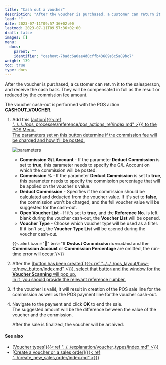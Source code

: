 ```yaml
---
title: "Cash out a voucher"
description: "After the voucher is purchased, a customer can return it to the salesperson, and receive the cash back. They will be compensated in full as the result or reduced by the commission fee amount."
lead: ""
date: 2023-07-11T09:57:36+02:00
lastmod: 2023-07-11T09:57:36+02:00
draft: false
images: []
menu:
  docs:
    parent: ""
    identifier: "cashout-7badc6a0ae4d0cffb43689a6c5a89bc7"
weight: 139
toc: true
type: docs
---
```


After the voucher is purchased, a customer can return it to the salesperson, and receive the cash back. They will be compensated in full as the result or reduced by the commission fee amount.

The voucher cash-out is performed with the POS action **CASHOUT_VOUCHER**.

1. Add this [<ins>action<ins>]({{< ref "../../../pos_processes/reference/pos_actions_ref/index.md" >}}) to the POS Menu.      
   The parameters set on this button determine if the commission fee will be charged and how it'll be posted.

    ![parameters](Cashout_parameters.png)

   - **Commission G/L Account** - If the parameter **Deduct Commission** is set to **true**, this parameter needs to specify the G/L Account on which the commission will be posted.
   - **Commission %** - If the parameter **Deduct Commission** is set to **true**, this parameter needs to specify the commission percentage that will be applied on the voucher's value.
   - **Deduct Commission** - Specifies if the commission should be calculated and deducted from the voucher value. If it's set to **false**, the commission won't be charged, and the full voucher value will be suggested for the cash-out.
   - **Open Voucher List** - If it's set to **true**, and the **Reference No.** is left blank during the voucher cash-out, the **Voucher List** will be opened.
   - **Voucher Type** - Choose which voucher type will be used as a filter. If it isn't set, the **Voucher Type List** will be opened during the voucher cash-out.

    {{< alert icon="📝" text="If <b>Deduct Commission</b> is enabled and the <b>Commission Account</b> or <b>Commission Percentage</b> are omitted, the run-time error will occur."/>}}

2. After the [<ins>button has been created<ins>]({{< ref "../../../pos_layout/how-to/new_button/index.md" >}}), select that button and the window for the **Voucher Scanning** will pop up.      
   In it, you should provide the relevant reference number.

3. If the voucher is valid, it will result in creation of the POS sale line for the commission as well as the POS payment line for the voucher cash-out.
4. Navigate to the payment and click **OK** to end the sale.      
   The suggested amount will be the difference between the value of the voucher and the commission.

   After the sale is finalized, the voucher will be archived.

#### See also

- [<ins>Voucher types<ins>]({{< ref "../../explanation/voucher_types/index.md" >}})
- [<ins>Create a voucher on a sales order<ins>]({{< ref "../create_new_sales_order/index.md" >}})